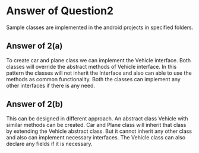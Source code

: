 # Answer of Question2 
 Sample classes are implemented in the android projects in specified folders.

## Answer of 2(a)
 To create car and plane class we can implement the Vehicle interface. Both classes will override the abstract methods of Vehicle interface. In this pattern the classes will not inherit the Interface and also can able to use the methods as common functionality. Both the classes can implement any other interfaces if there is any need. 

## Answer of 2(b)
 This can be designed in different approach. An abstract class Vehicle with similar methods can be created. Car and Plane class will inherit that class by extending the Vehicle abstract class. But it cannot inherit any other class and also can implement necessary interfaces. The Vehicle class can also declare any fields if it is necessary.

